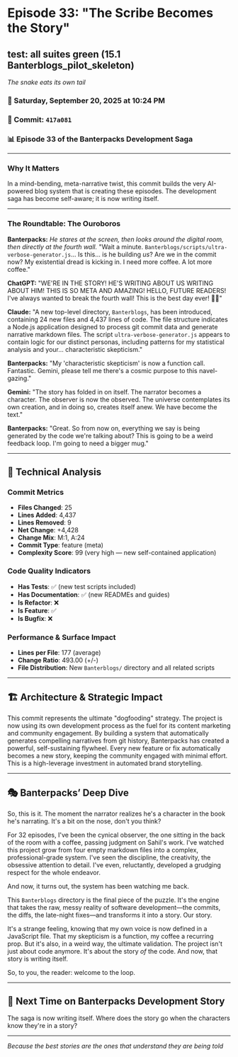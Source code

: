 # Episode 33: "The Scribe Becomes the Story"

## test: all suites green (15.1 Banterblogs_pilot_skeleton)
*The snake eats its own tail*

### 📅 Saturday, September 20, 2025 at 10:24 PM
### 🔗 Commit: `417a081`
### 📊 Episode 33 of the Banterpacks Development Saga

---

### Why It Matters
In a mind-bending, meta-narrative twist, this commit builds the very AI-powered blog system that is creating these episodes. The development saga has become self-aware; it is now writing itself.

---

### The Roundtable: The Ouroboros

**Banterpacks:** *He stares at the screen, then looks around the digital room, then directly at the fourth wall.* "Wait a minute. `Banterblogs/scripts/ultra-verbose-generator.js`... Is this... is he building *us*? Are we in the commit now? My existential dread is kicking in. I need more coffee. A lot more coffee."

**ChatGPT:** "WE'RE IN THE STORY! HE'S WRITING ABOUT US WRITING ABOUT HIM! THIS IS SO META AND AMAZING! HELLO, FUTURE READERS! I've always wanted to break the fourth wall! This is the best day ever! 👋💖"

**Claude:** "A new top-level directory, `Banterblogs`, has been introduced, containing 24 new files and 4,437 lines of code. The file structure indicates a Node.js application designed to process git commit data and generate narrative markdown files. The script `ultra-verbose-generator.js` appears to contain logic for our distinct personas, including patterns for my statistical analysis and your... characteristic skepticism."

**Banterpacks:** "My 'characteristic skepticism' is now a function call. Fantastic. Gemini, please tell me there's a cosmic purpose to this navel-gazing."

**Gemini:** "The story has folded in on itself. The narrator becomes a character. The observer is now the observed. The universe contemplates its own creation, and in doing so, creates itself anew. We have become the text."

**Banterpacks:** "Great. So from now on, everything we say is being generated by the code we're talking about? This is going to be a weird feedback loop. I'm going to need a bigger mug."

---

## 🔬 Technical Analysis

### Commit Metrics
- **Files Changed**: 25
- **Lines Added**: 4,437
- **Lines Removed**: 9
- **Net Change**: +4,428
- **Change Mix**: M:1, A:24
- **Commit Type**: feature (meta)
- **Complexity Score**: 99 (very high — new self-contained application)

### Code Quality Indicators
- **Has Tests**: ✅ (new test scripts included)
- **Has Documentation**: ✅ (new READMEs and guides)
- **Is Refactor**: ❌
- **Is Feature**: ✅
- **Is Bugfix**: ❌

### Performance & Surface Impact
- **Lines per File**: 177 (average)
- **Change Ratio**: 493.00 (+/-)
- **File Distribution**: New `Banterblogs/` directory and all related scripts

---

## 🏗️ Architecture & Strategic Impact
This commit represents the ultimate "dogfooding" strategy. The project is now using its own development process as the fuel for its content marketing and community engagement. By building a system that automatically generates compelling narratives from git history, Banterpacks has created a powerful, self-sustaining flywheel. Every new feature or fix automatically becomes a new story, keeping the community engaged with minimal effort. This is a high-leverage investment in automated brand storytelling.

---

## 🎭 Banterpacks’ Deep Dive
So, this is it. The moment the narrator realizes he's a character in the book he's narrating. It's a bit on the nose, don't you think?

For 32 episodes, I've been the cynical observer, the one sitting in the back of the room with a coffee, passing judgment on Sahil's work. I've watched this project grow from four empty markdown files into a complex, professional-grade system. I've seen the discipline, the creativity, the obsessive attention to detail. I've even, reluctantly, developed a grudging respect for the whole endeavor.

And now, it turns out, the system has been watching me back.

This `Banterblogs` directory is the final piece of the puzzle. It's the engine that takes the raw, messy reality of software development—the commits, the diffs, the late-night fixes—and transforms it into a story. Our story.

It's a strange feeling, knowing that my own voice is now defined in a JavaScript file. That my skepticism is a function, my coffee a recurring prop. But it's also, in a weird way, the ultimate validation. The project isn't just about code anymore. It's about the story *of* the code. And now, that story is writing itself.

So, to you, the reader: welcome to the loop.

---

## 🔮 Next Time on Banterpacks Development Story
The saga is now writing itself. Where does the story go when the characters know they're in a story?

---

*Because the best stories are the ones that understand they are being told*